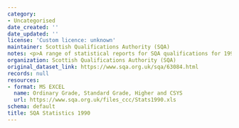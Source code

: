 ```yaml
---
category:
- Uncategorised
date_created: ''
date_updated: ''
license: 'Custom licence: unknown'
maintainer: Scottish Qualifications Authority (SQA)
notes: <p>A range of statistical reports for SQA qualifications for 1990.</p>
organization: Scottish Qualifications Authority (SQA)
original_dataset_link: https://www.sqa.org.uk/sqa/63084.html
records: null
resources:
- format: MS EXCEL
  name: Ordinary Grade, Standard Grade, Higher and CSYS
  url: https://www.sqa.org.uk/files_ccc/Stats1990.xls
schema: default
title: SQA Statistics 1990
---
```

